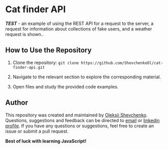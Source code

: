 # Cat finder API
__*TEST*__ - an example of using the REST API for a request to the server, a request for information about collections of fake users, and a weather request is shown..

## How to Use the Repository

1. Clone the repository: `git clone https://github.com/ShevchenkoOl/cat-finder-api.git`

2. Navigate to the relevant section to explore the corresponding material.

3. Open files and study the provided code examples.

## Author
This repository was created and maintained by [Oleksii Shevchenko](https://shevchenkool.github.io/portfolio/). Questions, suggestions and feedback can be directed to [email](uzlabini@gmail.com) or [linkedin profile](linkedin.com/in/oleksii-shevchenko-535ab61b8).
If you have any questions or suggestions, feel free to create an issue or submit a pull request.

**Best of luck with learning JavaScript!**
